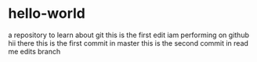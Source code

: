 # hello-world
a repository to learn about git
this is the first edit iam performing on github
hii there this is the first commit in master
this is the second commit in read me edits branch
